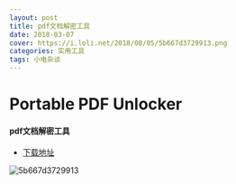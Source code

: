 ```yaml
---
layout: post
title: pdf文档解密工具
date: 2018-03-07
cover: https://i.loli.net/2018/08/05/5b667d3729913.png
categories: 实用工具
tags: 小电杂谈
---
```


# Portable PDF Unlocker

#### pdf文档解密工具

- [下载地址](https://sourceforge.net/projects/portablepdfunlocker/)


![5b667d3729913](https://i.loli.net/2018/08/05/5b667d3729913.png)


